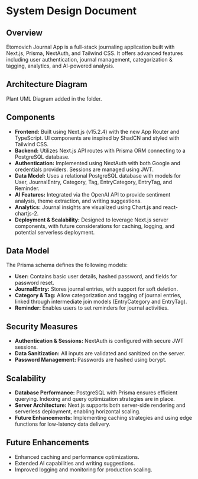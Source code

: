 # System Design Document

## Overview

Etomovich Journal App is a full-stack journaling application built with Next.js, Prisma, NextAuth, and Tailwind CSS. It offers advanced features including user authentication, journal management, categorization & tagging, analytics, and AI-powered analysis.

## Architecture Diagram

Plant UML Diagram added in the folder. 

## Components

- **Frontend:** Built using Next.js (v15.2.4) with the new App Router and TypeScript. UI components are inspired by ShadCN and styled with Tailwind CSS.
- **Backend:** Utilizes Next.js API routes with Prisma ORM connecting to a PostgreSQL database.
- **Authentication:** Implemented using NextAuth with both Google and credentials providers. Sessions are managed using JWT.
- **Data Model:** Uses a relational PostgreSQL database with models for User, JournalEntry, Category, Tag, EntryCategory, EntryTag, and Reminder.
- **AI Features:** Integrated via the OpenAI API to provide sentiment analysis, theme extraction, and writing suggestions.
- **Analytics:** Journal insights are visualized using Chart.js and react-chartjs-2.
- **Deployment & Scalability:** Designed to leverage Next.js server components, with future considerations for caching, logging, and potential serverless deployment.

## Data Model

The Prisma schema defines the following models:
- **User:** Contains basic user details, hashed password, and fields for password reset.
- **JournalEntry:** Stores journal entries, with support for soft deletion.
- **Category & Tag:** Allow categorization and tagging of journal entries, linked through intermediate join models (EntryCategory and EntryTag).
- **Reminder:** Enables users to set reminders for journal activities.

## Security Measures

- **Authentication & Sessions:** NextAuth is configured with secure JWT sessions.
- **Data Sanitization:** All inputs are validated and sanitized on the server.
- **Password Management:** Passwords are hashed using bcrypt.

## Scalability

- **Database Performance:** PostgreSQL with Prisma ensures efficient querying. Indexing and query optimization strategies are in place.
- **Server Architecture:** Next.js supports both server-side rendering and serverless deployment, enabling horizontal scaling.
- **Future Enhancements:** Implementing caching strategies and using edge functions for low-latency data delivery.

## Future Enhancements

- Enhanced caching and performance optimizations.
- Extended AI capabilities and writing suggestions.
- Improved logging and monitoring for production scaling.
